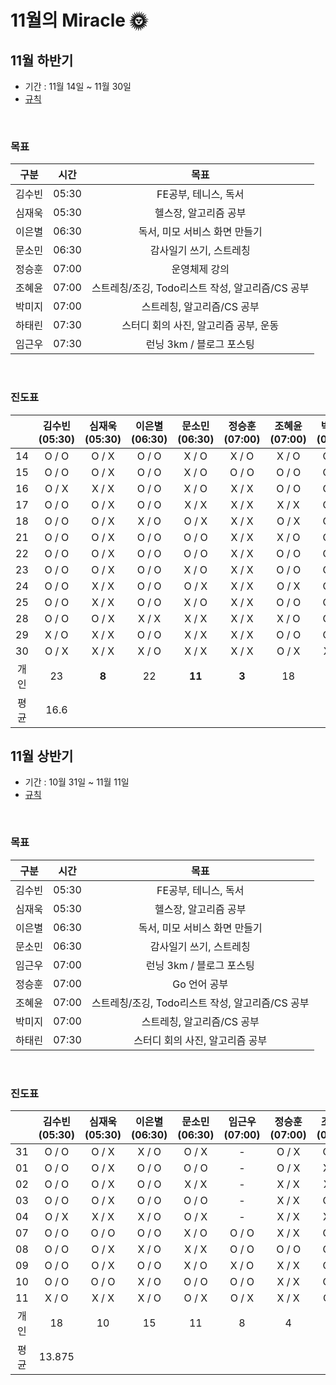 # **11월의** Miracle 🌞



## 11월 하반기

- 기간 : 11월 14일 ~ 11월 30일
- [규칙](https://github.com/jandifarm/miracle-morning/blob/main/Rule.md)

<br/>

### 목표

|  구분  | 시간  |                       목표                       |
| :----: | :---: | :----------------------------------------------: |
| 김수빈 | 05:30 |               FE공부, 테니스, 독서               |
| 심재욱 | 05:30 |              헬스장, 알고리즘 공부               |
| 이은별 | 06:30 |          독서, 미모 서비스 화면 만들기           |
| 문소민 | 06:30 |             감사일기 쓰기, 스트레칭              |
| 정승훈 | 07:00 |                  운영체제 강의                   |
| 조혜윤 | 07:00 | 스트레칭/조깅, Todo리스트 작성, 알고리즘/CS 공부 |
| 박미지 | 07:00 |            스트레칭, 알고리즘/CS 공부            |
| 하태린 | 07:30 |      스터디 회의 사진, 알고리즘 공부, 운동       |
| 임근우 | 07:30 |             런닝 3km / 블로그 포스팅             |

<br/>

### 진도표

|      | 김수빈(05:30) | 심재욱(05:30) | 이은별(06:30) | 문소민(06:30) | 정승훈(07:00) | 조혜윤(07:00) | 박미지(07:00) | 하태린(07:30) | 임근우(07:30) |
| :--: | :-----------: | :-----------: | :-----------: | :-----------: | :-----------: | :-----------: | :-----------: | :-----------: | :-----------: |
|  14  |     O / O     |     O / X     |     O / O     |     X / O     |     X / O     |     X / O     |     O / O     |     X / X     |     O / O     |
|  15  |     O / O     |     O / X     |     O / O     |     X / O     |     O / O     |     O / O     |     O / O     |     O / O     |     O / O     |
|  16  |     O / X     |     X / X     |     O / O     |     X / O     |     X / X     |     O / O     |     O / O     |     O / O     |     O / O     |
|  17  |     O / O     |     O / X     |     O / O     |     X / X     |     X / X     |     X / X     |     O / O     |     O / X     |     O / X     |
|  18  |     O / O     |     O / X     |     X / O     |     O / X     |     X / X     |     O / X     |     O / O     |     O / O     |     O / X     |
|  21  |     O / O     |     O / X     |     O / O     |     O / O     |     X / X     |     X / O     |     O / O     |     O / O     |     O / O     |
|  22  |     O / O     |     O / X     |     O / O     |     O / O     |     X / X     |     O / O     |     O / O     |     O / O     |     O / O     |
|  23  |     O / O     |     O / X     |     O / O     |     X / O     |     X / X     |     O / O     |     O / O     |     O / O     |     O / O     |
|  24  |     O / O     |     X / X     |     O / O     |     O / X     |     X / X     |     O / X     |     O / O     |     O / O     |     O / X     |
|  25  |     O / O     |     X / X     |     O / O     |     X / O     |     X / X     |     O / O     |     O / O     |     X / X     |     O / O     |
|  28  |     O / O     |     O / X     |     X / X     |     X / X     |     X / X     |     X / O     |     O / O     |     O / O     |     O / O     |
|  29  |     X / O     |     X / X     |     O / O     |     X / X     |     X / X     |     O / O     |     O / O     |     X / X     |     O / O     |
|  30  |     O / X     |     X / X     |     X / O     |     X / X     |     X / X     |     O / X     |     X / X     |     O / O     |     X / X     |
| 개인 |      23       |     **8**     |      22       |    **11**     |     **3**     |      18       |      24       |      19       |      21       |
| 평균 |     16.6      |               |               |               |               |               |               |               |               |





## 11월 상반기

- 기간 : 10월 31일 ~ 11월 11일
- [규칙](https://github.com/jandifarm/miracle-morning/blob/main/Rule.md)

<br/>

### 목표

|  구분  | 시간  |                       목표                       |
| :----: | :---: | :----------------------------------------------: |
| 김수빈 | 05:30 |               FE공부, 테니스, 독서               |
| 심재욱 | 05:30 |              헬스장, 알고리즘 공부               |
| 이은별 | 06:30 |          독서, 미모 서비스 화면 만들기           |
| 문소민 | 06:30 |             감사일기 쓰기, 스트레칭              |
| 임근우 | 07:00 |             런닝 3km / 블로그 포스팅             |
| 정승훈 | 07:00 |                   Go 언어 공부                   |
| 조혜윤 | 07:00 | 스트레칭/조깅, Todo리스트 작성, 알고리즘/CS 공부 |
| 박미지 | 07:00 |            스트레칭, 알고리즘/CS 공부            |
| 하태린 | 07:30 |         스터디 회의 사진, 알고리즘 공부          |

<br/>

### 진도표

|      | 김수빈(05:30) | 심재욱(05:30) | 이은별(06:30) | 문소민(06:30) | 임근우(07:00) | 정승훈(07:00) | 조혜윤(07:00) | 박미지(07:00) | 하태린(07:30) |
| :--: | :-----------: | :-----------: | :-----------: | :-----------: | :-----------: | :-----------: | :-----------: | :-----------: | :-----------: |
|  31  |     O / O     |     O / X     |     X / O     |     O / X     |       -       |     O / X     |     O / O     |     O /O      |     O / O     |
|  01  |     O / O     |     O / X     |     O / O     |     O / O     |       -       |     O / X     |     X / O     |     O / O     |     O / O     |
|  02  |     O / O     |     O / X     |     O / O     |     X / X     |       -       |     X / X     |     X / X     |     O / O     |     O / O     |
|  03  |     O / O     |     O / X     |     O / O     |     O / O     |       -       |     X / X     |     O / O     |    O /  O     |     X / X     |
|  04  |     O / X     |     X / X     |     X / O     |     O / X     |       -       |     X / X     |     X / O     |     O / O     |     O / O     |
|  07  |     O / O     |     O / O     |     O / O     |     X / O     |     O / O     |     X / X     |     O / O     |     O / O     |     O / O     |
|  08  |     O / O     |     O / X     |     X / O     |     X / X     |     O / O     |     O / O     |     O / O     |     O / O     |     O / O     |
|  09  |     O / O     |     O / X     |     O / O     |     X / O     |     X / O     |     X / X     |     O / O     |     O / O     |     O / O     |
|  10  |     O / O     |     O / O     |     X / O     |     O / O     |     O / O     |     X / X     |     O / O     |     O / O     |     O / O     |
|  11  |     X / O     |     X / X     |     X / O     |     O / X     |     O / X     |     X / X     |     O / X     |     O / O     |     O / O     |
| 개인 |      18       |      10       |      15       |      11       |       8       |       4       |      15       |      20       |      18       |
| 평균 |    13.875     |               |               |               |               |               |               |               |               |

